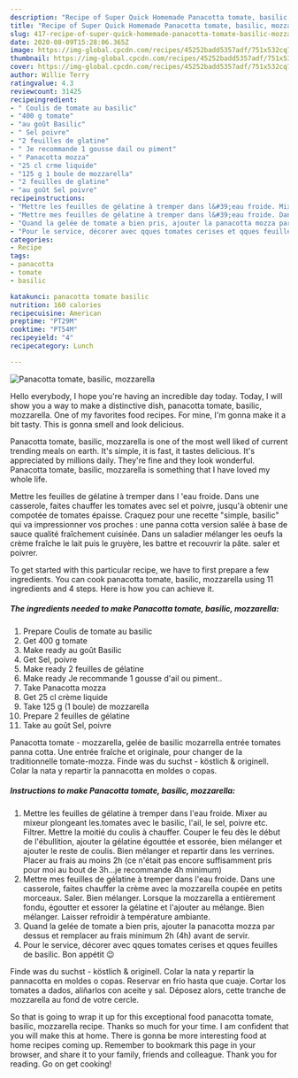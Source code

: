 ```yaml
---
description: "Recipe of Super Quick Homemade Panacotta tomate, basilic, mozzarella"
title: "Recipe of Super Quick Homemade Panacotta tomate, basilic, mozzarella"
slug: 417-recipe-of-super-quick-homemade-panacotta-tomate-basilic-mozzarella
date: 2020-08-09T15:28:06.365Z
image: https://img-global.cpcdn.com/recipes/45252badd5357adf/751x532cq70/panacotta-tomate-basilic-mozzarella-photo-principale-de-la-recette.jpg
thumbnail: https://img-global.cpcdn.com/recipes/45252badd5357adf/751x532cq70/panacotta-tomate-basilic-mozzarella-photo-principale-de-la-recette.jpg
cover: https://img-global.cpcdn.com/recipes/45252badd5357adf/751x532cq70/panacotta-tomate-basilic-mozzarella-photo-principale-de-la-recette.jpg
author: Willie Terry
ratingvalue: 4.3
reviewcount: 31425
recipeingredient:
- " Coulis de tomate au basilic"
- "400 g tomate"
- "au goût Basilic"
- " Sel poivre"
- "2 feuilles de glatine"
- " Je recommande 1 gousse dail ou piment"
- " Panacotta mozza"
- "25 cl crme liquide"
- "125 g 1 boule de mozzarella"
- "2 feuilles de glatine"
- "au goût Sel poivre"
recipeinstructions:
- "Mettre les feuilles de gélatine à tremper dans l&#39;eau froide. Mixer au mixeur plongeant les.tomates avec le basilic, l&#39;ail, le sel, poivre etc. Filtrer. Mettre la moitié du coulis à chauffer. Couper le feu dès le début de l&#39;ébullition, ajouter la gélatine égouttée et essorée, bien mélanger et ajouter le reste de coulis. Bien mélanger et repartir dans les verrines. Placer au frais au moins 2h (ce n&#39;était pas encore suffisamment pris pour moi au bout de 3h...je recommande 4h minimum)"
- "Mettre mes feuilles de gélatine à tremper dans l&#39;eau froide. Dans une casserole, faites chauffer la crème avec la mozzarella coupée en petits morceaux. Saler. Bien mélanger. Lorsque la mozzarella a entièrement fondu, égoutter et essorer la gélatine et l&#39;ajouter au mélange. Bien mélanger. Laisser refroidir à température ambiante."
- "Quand la gelée de tomate a bien pris, ajouter la panacotta mozza par dessus et remplacer au frais minimum 2h (4h) avant de servir."
- "Pour le service, décorer avec qques tomates cerises et qques feuilles de basilic. Bon appétit 😉"
categories:
- Recipe
tags:
- panacotta
- tomate
- basilic

katakunci: panacotta tomate basilic 
nutrition: 160 calories
recipecuisine: American
preptime: "PT29M"
cooktime: "PT54M"
recipeyield: "4"
recipecategory: Lunch

---
```



![Panacotta tomate, basilic, mozzarella](https://img-global.cpcdn.com/recipes/45252badd5357adf/751x532cq70/panacotta-tomate-basilic-mozzarella-photo-principale-de-la-recette.jpg)

Hello everybody, I hope you're having an incredible day today. Today, I will show you a way to make a distinctive dish, panacotta tomate, basilic, mozzarella. One of my favorites food recipes. For mine, I'm gonna make it a bit tasty. This is gonna smell and look delicious.

Panacotta tomate, basilic, mozzarella is one of the most well liked of current trending meals on earth. It's simple, it is fast, it tastes delicious. It's appreciated by millions daily. They're fine and they look wonderful. Panacotta tomate, basilic, mozzarella is something that I have loved my whole life.

Mettre les feuilles de gélatine à tremper dans l &#39;eau froide. Dans une casserole, faites chauffer les tomates avec sel et poivre, jusqu&#39;à obtenir une compotée de tomates épaisse. Craquez pour une recette &#34;simple, basilic&#34; qui va impressionner vos proches : une panna cotta version salée à base de sauce qualité fraîchement cuisinée. Dans un saladier mélanger les oeufs la crème fraîche le lait puis le gruyère, les battre et recouvrir la pâte. saler et poivrer.


To get started with this particular recipe, we have to first prepare a few ingredients. You can cook panacotta tomate, basilic, mozzarella using 11 ingredients and 4 steps. Here is how you can achieve it.

<!--inarticleads1-->

##### The ingredients needed to make Panacotta tomate, basilic, mozzarella:

1. Prepare  Coulis de tomate au basilic
1. Get 400 g tomate
1. Make ready au goût Basilic
1. Get  Sel, poivre
1. Make ready 2 feuilles de gélatine
1. Make ready  Je recommande 1 gousse d&#39;ail ou piment..
1. Take  Panacotta mozza
1. Get 25 cl crème liquide
1. Take 125 g (1 boule) de mozzarella
1. Prepare 2 feuilles de gélatine
1. Take au goût Sel, poivre


Panacotta tomate - mozzarella, gelée de basilic mozarrella entrée tomates panna cotta. Une entrée fraîche et originale, pour changer de la traditionnelle tomate-mozza. Finde was du suchst - köstlich &amp; originell. Colar la nata y repartir la pannacotta en moldes o copas. 

<!--inarticleads2-->

##### Instructions to make Panacotta tomate, basilic, mozzarella:

1. Mettre les feuilles de gélatine à tremper dans l&#39;eau froide. Mixer au mixeur plongeant les.tomates avec le basilic, l&#39;ail, le sel, poivre etc. Filtrer. Mettre la moitié du coulis à chauffer. Couper le feu dès le début de l&#39;ébullition, ajouter la gélatine égouttée et essorée, bien mélanger et ajouter le reste de coulis. Bien mélanger et repartir dans les verrines. Placer au frais au moins 2h (ce n&#39;était pas encore suffisamment pris pour moi au bout de 3h...je recommande 4h minimum)
1. Mettre mes feuilles de gélatine à tremper dans l&#39;eau froide. Dans une casserole, faites chauffer la crème avec la mozzarella coupée en petits morceaux. Saler. Bien mélanger. Lorsque la mozzarella a entièrement fondu, égoutter et essorer la gélatine et l&#39;ajouter au mélange. Bien mélanger. Laisser refroidir à température ambiante.
1. Quand la gelée de tomate a bien pris, ajouter la panacotta mozza par dessus et remplacer au frais minimum 2h (4h) avant de servir.
1. Pour le service, décorer avec qques tomates cerises et qques feuilles de basilic. Bon appétit 😉


Finde was du suchst - köstlich &amp; originell. Colar la nata y repartir la pannacotta en moldes o copas. Reservar en frío hasta que cuaje. Cortar los tomates a dados, aliñarlos con aceite y sal. Déposez alors, cette tranche de mozzarella au fond de votre cercle. 

So that is going to wrap it up for this exceptional food panacotta tomate, basilic, mozzarella recipe. Thanks so much for your time. I am confident that you will make this at home. There is gonna be more interesting food at home recipes coming up. Remember to bookmark this page in your browser, and share it to your family, friends and colleague. Thank you for reading. Go on get cooking!
